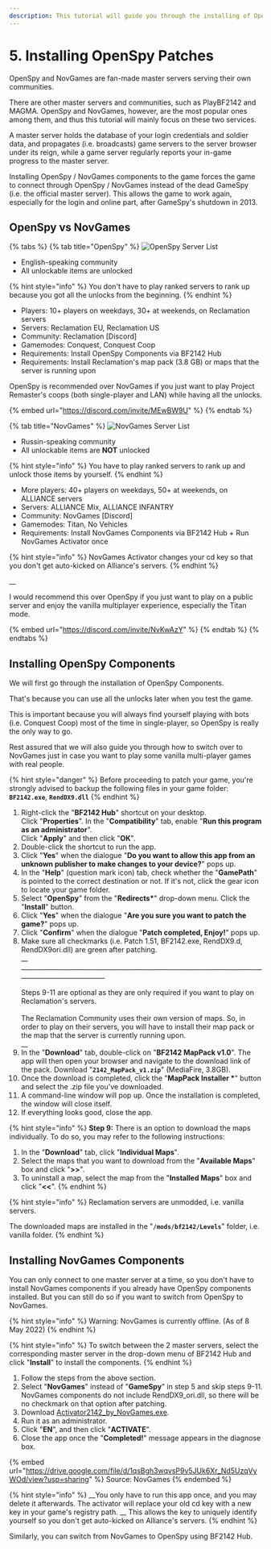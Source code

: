 ```yaml
---
description: This tutorial will guide you through the installing of OpenSpy patches.
---
```


# 5. Installing OpenSpy Patches

OpenSpy and NovGames are fan-made master servers serving their own communities.

There are other master servers and communities, such as PlayBF2142 and MAGMA. OpenSpy and NovGames, however, are the most popular ones among them, and thus this tutorial will mainly focus on these two services.

A master server holds the database of your login credentials and soldier data, and propagates (i.e. broadcasts) game servers to the server browser under its reign, while a game server regularly reports your in-game progress to the master server.

Installing OpenSpy / NovGames components to the game forces the game to connect through OpenSpy / NovGames instead of the dead GameSpy (i.e. the official master server). This allows the game to work again, especially for the login and online part, after GameSpy's shutdown in 2013.

## OpenSpy vs NovGames

{% tabs %}
{% tab title="OpenSpy" %}
![OpenSpy Server List](../.gitbook/assets/reclamation\_orig.png)



* English-speaking community
* All unlockable items are unlocked

{% hint style="info" %}
​You don't have to play ranked servers to rank up because you got all the unlocks from the beginning.
{% endhint %}



* Players: 10+ players on weekdays, 30+ at weekends, on Reclamation server​s​
* Servers: Reclamation EU, Reclamation US
* Community: Reclamation \[Discord]
* Gamemodes: Conquest, Conquest Coop
* ​Requirements: Install OpenSpy Components via BF2142 Hub
* Requirements: Install Reclamation's map pack (3.8 GB) or maps that the server is running upon



OpenSpy is recommended over NovGames if you just want to play Project Remaster's coops (both single-player and LAN) while having all the unlocks.



{% embed url="https://discord.com/invite/MEwBW9U" %}
{% endtab %}

{% tab title="NovGames" %}
![NovGames Server List](../.gitbook/assets/novgame\_orig.png)



* Russin-speaking community
* All unlockable items are **NOT** unlocked

{% hint style="info" %}
​You have to play ranked servers to rank up and unlock those items by yourself.
{% endhint %}



* More players: 40+ players on weekdays, 50+ at weekends, on ALLIANCE servers
* Servers: ALLIANCE Mix, ALLIANCE INFANTRY
* Community: NovGames \[Discord]
* Gamemodes: Titan, No Vehicles
* Requirements: Install NovGames Components via BF2142 Hub + Run NovGames Activator once

{% hint style="info" %}
NovGames Activator changes your cd key so that you don't get auto-kicked on Alliance's servers.
{% endhint %}

__

I would recommend this over OpenSpy if you just want to play on a public server and enjoy the vanilla multiplayer experience, especially the Titan mode.​



{% embed url="https://discord.com/invite/NvKwAzY" %}
{% endtab %}
{% endtabs %}

## Installing OpenSpy Components

We will first go through the installation of OpenSpy Components.&#x20;

That's because you can use all the unlocks later when you test the game.&#x20;

This is important because you will always find yourself playing with bots (i.e. Conquest Coop) most of the time in single-player, so OpenSpy is really the only way to go.&#x20;

Rest assured that we will also guide you through how to switch over to NovGames just in case you want to play some vanilla multi-player games with real people.

{% hint style="danger" %}
​Before proceeding to patch your game, you're strongly advised to backup the following files in your game folder: **`BF2142.exe`**, **`RendDX9.dll`**
{% endhint %}

1. Right-click the "**BF2142 Hub**" shortcut on your desktop. \
   Click "**Properties**". In the "**Compatibility**" tab, enable "**Run this program as an administrator**".\
   Click "**Apply**" and then click "**OK**".
2. Double-click the shortcut to run the app.
3. Click "**Yes**" when the dialogue "**Do you want to allow this app from an unknown publisher to make changes to your device?**" pops up.
4. In the "**Help**" (question mark icon) tab, check whether the "**GamePath**" is pointed to the correct destination or not. If it's not, click the gear icon to locate your game folder.
5. Select "**OpenSpy**" from the "**Redirects\***" drop-down menu. Click the "**Install**" button.
6. Click "**Yes**" when the dialogue "**Are you sure you want to patch the game?**" pops up.
7. Click "**Confirm**" when the dialogue "**Patch completed, Enjoy!**" pops up.
8. Make sure all checkmarks (i.e. Patch 1.51, BF2142.exe, RendDX9.d, RendDX9ori.dll) are green after patching.\
   __\
   __\_\_\_\_\_\_\_\_\_\_\_\_\_\_\_\_\_\_\_\_\_\_\_\_\_\_\_\_\_\_\_\_\_\_\_\_\_\_\_\_\_\_\_\_\_\_\_\_\_\_\_\_\_\_\_\_\_\_\_\_\_\_\_\_\_\_\_\_\_\_\_\_\_\_\_\_\_\_\_\_\_\_\_\_\_\_\_\_\_\_\_\_\_\_\_\_\_\_\_\
   \
   Steps 9-11 are optional as they are only required if you want to play on Reclamation's servers.\
   \
   The Reclamation Community uses their own version of maps. So, in order to play on their servers, you will have to install their map pack or the map that the server is currently running upon.\
   __
9. In the "**Download**" tab, double-click on "**BF2142 MapPack v1.0**". The app will then open your browser and navigate to the download link of the pack. Download "**`2142_MapPack_v1.zip`**" (MediaFire, 3.8GB).
10. Once the download is completed, click the "**MapPack Installer \***" button and select the .zip file you've downloaded.
11. A command-line window will pop up. Once the installation is completed, the window will close itself.
12. If everything looks good, close the app.

{% hint style="info" %}
**Step 9:** There is an option to download the maps individually. To do so, you may refer to the following instructions:



1. In the "**Download**" tab, click "**Individual Maps**".&#x20;
2. Select the maps that you want to download from the "**Available Maps**" box and click "**>>**".&#x20;
3. To uninstall a map, select the map from the "**Installed Maps**" box and click "**<<**".
{% endhint %}

{% hint style="info" %}
Reclamation servers are unmodded, i.e. vanilla servers.

The downloaded maps are installed in the "**`/mods/bf2142/Levels`**" folder, i.e. vanilla folder.
{% endhint %}

## Installing NovGames Components

​You can only connect to one master server at a time, so you don't have to install NovGames components if you already have OpenSpy components installed. But you can still do so if you want to switch from OpenSpy to NovGames.

{% hint style="info" %}
Warning: NovGames is currently offline. (As of 8 May 2022)
{% endhint %}

{% hint style="info" %}
To switch between the 2 master servers, select the corresponding master server in the drop-down menu of BF2142 Hub and click "**Install**" to install the components.
{% endhint %}

1. Follow the steps from the above section.&#x20;
2. Select "**NovGames**" instead of "**GameSpy**" in step 5 and skip steps 9-11. \
   NovGames components do not include RendDX9\_ori.dll, so there will be no checkmark on that option after patching.
3. Download [Activator2142\_by\_NovGames.exe](https://drive.google.com/file/d/1qsBgh3wqvsP9v5JUk6Xr\_Nd5UzqVyWOd/view?usp=sharing).
4. Run it as an administrator.
5. Click "**EN**", and then click "**ACTIVATE**".
6. Close the app once the "**Completed!**" message appears in the diagnose box.

{% embed url="https://drive.google.com/file/d/1qsBgh3wqvsP9v5JUk6Xr_Nd5UzqVyWOd/view?usp=sharing" %}
Source: NovGames
{% endembed %}

{% hint style="info" %}
_​_You only have to run this app once, and you may delete it afterwards. The activator will replace your old cd key with a new key in your game's registry path. __ This allows the key to uniquely identify yourself so you don't get auto-kicked on Alliance's servers.
{% endhint %}

Similarly, you can switch from NovGames to OpenSpy using BF2142 Hub.
